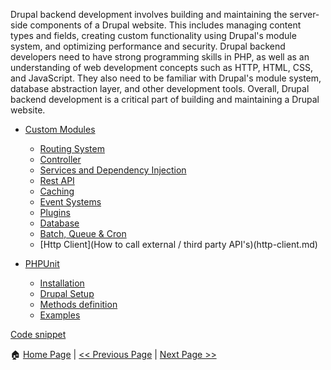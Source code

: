 Drupal backend development involves building and maintaining the server-side components of a Drupal website. This includes managing content types and fields, creating custom functionality using Drupal's module system, and optimizing performance and security. Drupal backend developers need to have strong programming skills in PHP, as well as an understanding of web development concepts such as HTTP, HTML, CSS, and JavaScript. They also need to be familiar with Drupal's module system, database abstraction layer, and other development tools. Overall, Drupal backend development is a critical part of building and maintaining a Drupal website.

- [Custom Modules](https://www.drupal.org/docs/develop/creating-modules/let-drupal-know-about-your-module-with-an-infoyml-file)
  - [Routing System](routing-system.md)
  - [Controller](controller.md)
  - [Services and Dependency Injection](services-and-di.md)
  - [Rest API](rest-api.md)
  - [Caching](caching.md)
  - [Event Systems](event-systems.md)
  - [Plugins](plugins.md)
  - [Database](database.md)
  - [Batch, Queue & Cron](batch-queue-cron.md)
  - [Http Client](How to call external / third party API's)(http-client.md)
  
- [PHPUnit](phpunit.md)
  - [Installation](phpunit.md#how-to-installsetup-phpunit)
  - [Drupal Setup](phpunit.md#how-to-setup-phpunit-for-drupal)
  - [Methods definition](phpunit-details.md)
  - [Examples](phpunit-examples.md)

[Code snippet](https://github.com/kuldeepmehra27/custom_module)


:house: [Home Page](README.md) | [<< Previous Page](../drupal-site-building.md) | [Next Page >>](routing-system.md)

